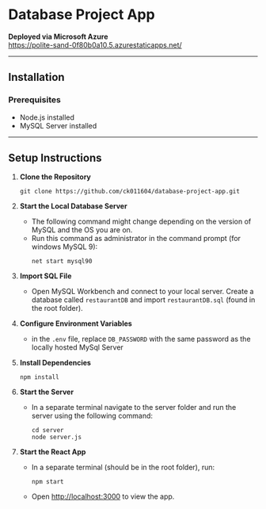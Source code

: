 # Database Project App

**Deployed via Microsoft Azure**  
https://polite-sand-0f80b0a10.5.azurestaticapps.net/

---

## Installation

### Prerequisites

- Node.js installed  
- MySQL Server installed  

---

## Setup Instructions


1. **Clone the Repository**
   ```
   git clone https://github.com/ck011604/database-project-app.git
   ```
   
2. **Start the Local Database Server**
   - The following command might change depending on the version of MySQL and the OS you are on.
   - Run this command as administrator in the command prompt (for windows MySQL 9):  
     ```
     net start mysql90
     ```

3. **Import SQL File**  
   - Open MySQL Workbench and connect to your local server. Create a database called `restaurantDB` and import `restaurantDB.sql` (found in the root folder).


4. **Configure Environment Variables**   
   - in the `.env` file, replace `DB_PASSWORD` with the same password as the locally hosted MySql Server
     
5. **Install Dependencies**
   ```
   npm install
   ```

6. **Start the Server**  
   - In a separate terminal navigate to the server folder and run the server using the following command: 
     ```
     cd server
     node server.js
     ```

7. **Start the React App**  
   - In a separate terminal (should be in the root folder), run:  
     ```
     npm start
     ```  
   - Open [http://localhost:3000](http://localhost:3000) to view the app.
  
